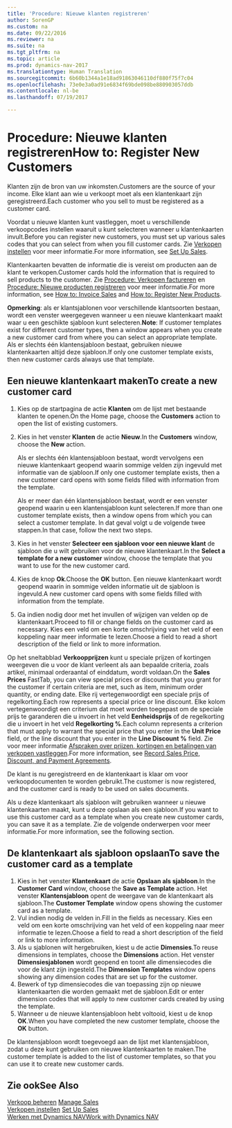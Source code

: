 ```yaml
---
title: 'Procedure: Nieuwe klanten registreren'
author: SorenGP
ms.custom: na
ms.date: 09/22/2016
ms.reviewer: na
ms.suite: na
ms.tgt_pltfrm: na
ms.topic: article
ms.prod: dynamics-nav-2017
ms.translationtype: Human Translation
ms.sourcegitcommit: 6b60b1344a1e18ad91863046110df880f75f7c04
ms.openlocfilehash: 73e0e3a0ad91e6834f69bde098be880903057ddb
ms.contentlocale: nl-be
ms.lasthandoff: 07/19/2017

---
```


# <a name="how-to-register-new-customers"></a><span data-ttu-id="41c80-102">Procedure: Nieuwe klanten registreren</span><span class="sxs-lookup"><span data-stu-id="41c80-102">How to: Register New Customers</span></span>
<span data-ttu-id="41c80-103">Klanten zijn de bron van uw inkomsten.</span><span class="sxs-lookup"><span data-stu-id="41c80-103">Customers are the source of your income.</span></span> <span data-ttu-id="41c80-104">Elke klant aan wie u verkoopt moet als een klantenkaart zijn geregistreerd.</span><span class="sxs-lookup"><span data-stu-id="41c80-104">Each customer who you sell to must be registered as a customer card.</span></span>

<span data-ttu-id="41c80-105">Voordat u nieuwe klanten kunt vastleggen, moet u verschillende verkoopcodes instellen waaruit u kunt selecteren wanneer u klantenkaarten invult.</span><span class="sxs-lookup"><span data-stu-id="41c80-105">Before you can register new customers, you must set up various sales codes that you can select from when you fill customer cards.</span></span> <span data-ttu-id="41c80-106">Zie [Verkopen instellen](sales-setup-sales.md) voor meer informatie.</span><span class="sxs-lookup"><span data-stu-id="41c80-106">For more information, see [Set Up Sales](sales-setup-sales.md).</span></span>

<span data-ttu-id="41c80-107">Klantenkaarten bevatten de informatie die is vereist om producten aan de klant te verkopen.</span><span class="sxs-lookup"><span data-stu-id="41c80-107">Customer cards hold the information that is required to sell products to the customer.</span></span> <span data-ttu-id="41c80-108">Zie [Procedure: Verkopen factureren](sales-how-invoice-sales.md) en [Procedure: Nieuwe producten registreren](inventory-how-register-new-products.md) voor meer informatie.</span><span class="sxs-lookup"><span data-stu-id="41c80-108">For more information, see [How to: Invoice Sales](sales-how-invoice-sales.md) and [How to: Register New Products](inventory-how-register-new-products.md).</span></span>

<span data-ttu-id="41c80-109">**Opmerking**: als er klantsjablonen voor verschillende klantsoorten bestaan, wordt een venster weergegeven wanneer u een nieuwe klantenkaart maakt waar u een geschikte sjabloon kunt selecteren.</span><span class="sxs-lookup"><span data-stu-id="41c80-109">**Note**: If customer templates exist for different customer types, then a window appears when you create a new customer card from where you can select an appropriate template.</span></span> <span data-ttu-id="41c80-110">Als er slechts één klantensjabloon bestaat, gebruiken nieuwe klantenkaarten altijd deze sjabloon.</span><span class="sxs-lookup"><span data-stu-id="41c80-110">If only one customer template exists, then new customer cards always use that template.</span></span>

## <a name="to-create-a-new-customer-card"></a><span data-ttu-id="41c80-111">Een nieuwe klantenkaart maken</span><span class="sxs-lookup"><span data-stu-id="41c80-111">To create a new customer card</span></span>
1. <span data-ttu-id="41c80-112">Kies op de startpagina de actie **Klanten** om de lijst met bestaande klanten te openen.</span><span class="sxs-lookup"><span data-stu-id="41c80-112">On the Home page, choose the **Customers** action to open the list of existing customers.</span></span>  
2. <span data-ttu-id="41c80-113">Kies in het venster **Klanten** de actie **Nieuw**.</span><span class="sxs-lookup"><span data-stu-id="41c80-113">In the **Customers** window, choose the **New** action.</span></span>

    <span data-ttu-id="41c80-114">Als er slechts één klantensjabloon bestaat, wordt vervolgens een nieuwe klantenkaart geopend waarin sommige velden zijn ingevuld met informatie van de sjabloon.</span><span class="sxs-lookup"><span data-stu-id="41c80-114">If only one customer template exists, then a new customer card opens with some fields filled with information from the template.</span></span>

    <span data-ttu-id="41c80-115">Als er meer dan één klantensjabloon bestaat, wordt er een venster geopend waarin u een klantensjabloon kunt selecteren.</span><span class="sxs-lookup"><span data-stu-id="41c80-115">If more than one customer template exists, then a window opens from which you can select a customer template.</span></span> <span data-ttu-id="41c80-116">In dat geval volgt u de volgende twee stappen.</span><span class="sxs-lookup"><span data-stu-id="41c80-116">In that case, follow the next two steps.</span></span>
3. <span data-ttu-id="41c80-117">Kies in het venster **Selecteer een sjabloon voor een nieuwe klant** de sjabloon die u wilt gebruiken voor de nieuwe klantenkaart.</span><span class="sxs-lookup"><span data-stu-id="41c80-117">In the **Select a template for a new customer** window, choose the template that you want to use for the new customer card.</span></span>
4. <span data-ttu-id="41c80-118">Kies de knop **Ok**.</span><span class="sxs-lookup"><span data-stu-id="41c80-118">Choose the **OK** button.</span></span> <span data-ttu-id="41c80-119">Een nieuwe klantenkaart wordt geopend waarin in sommige velden informatie uit de sjabloon is ingevuld.</span><span class="sxs-lookup"><span data-stu-id="41c80-119">A new customer card opens with some fields filled with information from the template.</span></span>  
5. <span data-ttu-id="41c80-120">Ga indien nodig door met het invullen of wijzigen van velden op de klantenkaart.</span><span class="sxs-lookup"><span data-stu-id="41c80-120">Proceed to fill or change fields on the customer card as necessary.</span></span> <span data-ttu-id="41c80-121">Kies een veld om een korte omschrijving van het veld of een koppeling naar meer informatie te lezen.</span><span class="sxs-lookup"><span data-stu-id="41c80-121">Choose a field to read a short description of the field or link to more information.</span></span>

<span data-ttu-id="41c80-122">Op het sneltabblad **Verkoopprijzen** kunt u speciale prijzen of kortingen weergeven die u voor de klant verleent als aan bepaalde criteria, zoals artikel, minimaal orderaantal of einddatum, wordt voldaan.</span><span class="sxs-lookup"><span data-stu-id="41c80-122">On the **Sales Prices** FastTab, you can view special prices or discounts that you grant for the customer if certain criteria are met, such as item, minimum order quantity, or ending date.</span></span> <span data-ttu-id="41c80-123">Elke rij vertegenwoordigt een speciale prijs of regelkorting.</span><span class="sxs-lookup"><span data-stu-id="41c80-123">Each row represents a special price or line discount.</span></span> <span data-ttu-id="41c80-124">Elke kolom vertegenwoordigt een criterium dat moet worden toegepast om de speciale prijs te garanderen die u invoert in het veld **Eenheidsprijs** of de regelkorting die u invoert in het veld **Regelkorting %**.</span><span class="sxs-lookup"><span data-stu-id="41c80-124">Each column represents a criterion that must apply to warrant the special price that you enter in the **Unit Price** field, or the line discount that you enter in the **Line Discount %** field.</span></span> <span data-ttu-id="41c80-125">Zie voor meer informatie [Afspraken over prijzen, kortingen en betalingen van verkopen vastleggen](sales-how-record-sales-price-discount-payment-agreements.md).</span><span class="sxs-lookup"><span data-stu-id="41c80-125">For more information, see [Record Sales Price, Discount, and Payment Agreements](sales-how-record-sales-price-discount-payment-agreements.md).</span></span>

<span data-ttu-id="41c80-126">De klant is nu geregistreerd en de klantenkaart is klaar om voor verkoopdocumenten te worden gebruikt.</span><span class="sxs-lookup"><span data-stu-id="41c80-126">The customer is now registered, and the customer card is ready to be used on sales documents.</span></span>

<span data-ttu-id="41c80-127">Als u deze klantenkaart als sjabloon wilt gebruiken wanneer u nieuwe klantenkaarten maakt, kunt u deze opslaan als een sjabloon.</span><span class="sxs-lookup"><span data-stu-id="41c80-127">If you want to use this customer card as a template when you create new customer cards, you can save it as a template.</span></span> <span data-ttu-id="41c80-128">Zie de volgende onderwerpen voor meer informatie.</span><span class="sxs-lookup"><span data-stu-id="41c80-128">For more information, see the following section.</span></span>

## <a name="to-save-the-customer-card-as-a-template"></a><span data-ttu-id="41c80-129">De klantenkaart als sjabloon opslaan</span><span class="sxs-lookup"><span data-stu-id="41c80-129">To save the customer card as a template</span></span>
1. <span data-ttu-id="41c80-130">Kies in het venster **Klantenkaart** de actie **Opslaan als sjabloon**.</span><span class="sxs-lookup"><span data-stu-id="41c80-130">In the **Customer Card** window, choose the **Save as Template** action.</span></span> <span data-ttu-id="41c80-131">Het venster **Klantensjabloon** opent de weergave van de klantenkaart als sjabloon.</span><span class="sxs-lookup"><span data-stu-id="41c80-131">The **Customer Template** window opens showing the customer card as a template.</span></span>
2. <span data-ttu-id="41c80-132">Vul indien nodig de velden in.</span><span class="sxs-lookup"><span data-stu-id="41c80-132">Fill in the fields as necessary.</span></span> <span data-ttu-id="41c80-133">Kies een veld om een korte omschrijving van het veld of een koppeling naar meer informatie te lezen.</span><span class="sxs-lookup"><span data-stu-id="41c80-133">Choose a field to read a short description of the field or link to more information.</span></span>
3. <span data-ttu-id="41c80-134">Als u sjablonen wilt hergebruiken, kiest u de actie **Dimensies**.</span><span class="sxs-lookup"><span data-stu-id="41c80-134">To reuse dimensions in templates, choose the **Dimensions** action.</span></span> <span data-ttu-id="41c80-135">Het venster **Dimensiesjablonen** wordt geopend en toont alle dimensiecodes die voor de klant zijn ingesteld.</span><span class="sxs-lookup"><span data-stu-id="41c80-135">The **Dimension Templates** window opens showing any dimension codes that are set up for the customer.</span></span>
4. <span data-ttu-id="41c80-136">Bewerk of typ dimensiecodes die van toepassing zijn op nieuwe klantenkaarten die worden gemaakt met de sjabloon.</span><span class="sxs-lookup"><span data-stu-id="41c80-136">Edit or enter dimension codes that will apply to new customer cards created by using the template.</span></span>  
5. <span data-ttu-id="41c80-137">Wanneer u de nieuwe klantensjabloon hebt voltooid, kiest u de knop **OK**.</span><span class="sxs-lookup"><span data-stu-id="41c80-137">When you have completed the new customer template, choose the **OK** button.</span></span>

<span data-ttu-id="41c80-138">De klantensjabloon wordt toegevoegd aan de lijst met klantensjabloon, zodat u deze kunt gebruiken om nieuwe klantenkaarten te maken.</span><span class="sxs-lookup"><span data-stu-id="41c80-138">The customer template is added to the list of customer templates, so that you can use it to create new customer cards.</span></span>

## <a name="see-also"></a><span data-ttu-id="41c80-139">Zie ook</span><span class="sxs-lookup"><span data-stu-id="41c80-139">See Also</span></span>  
<span data-ttu-id="41c80-140">[Verkoop beheren](sales-manage-sales.md)  </span><span class="sxs-lookup"><span data-stu-id="41c80-140">[Manage Sales](sales-manage-sales.md)  </span></span>  
<span data-ttu-id="41c80-141">[Verkopen instellen](sales-setup-sales.md)  </span><span class="sxs-lookup"><span data-stu-id="41c80-141">[Set Up Sales](sales-setup-sales.md)  </span></span>  
[<span data-ttu-id="41c80-142">Werken met Dynamics NAV</span><span class="sxs-lookup"><span data-stu-id="41c80-142">Work with Dynamics NAV</span></span>](ui-work-product.md)

